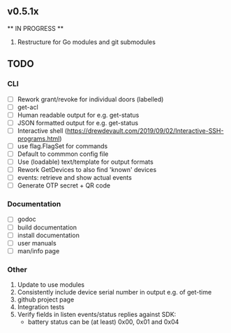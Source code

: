 ## v0.5.1x

** IN PROGRESS **

1. Restructure for Go modules and git submodules

## TODO

### CLI
- [ ] Rework grant/revoke for individual doors (labelled)
- [ ] get-acl
- [ ] Human readable output for e.g. get-status
- [ ] JSON formatted output for e.g. get-status
- [ ] Interactive shell (https://drewdevault.com/2019/09/02/Interactive-SSH-programs.html)
- [ ] use flag.FlagSet for commands
- [ ] Default to commmon config file
- [ ] Use (loadable) text/template for output formats
- [ ] Rework GetDevices to also find 'known' devices
- [ ] events: retrieve and show actual events
- [ ] Generate OTP secret + QR code

### Documentation

- [ ] godoc
- [ ] build documentation
- [ ] install documentation
- [ ] user manuals
- [ ] man/info page

### Other

1.  Update to use modules
2.  Consistently include device serial number in output e.g. of get-time
3.  github project page
4.  Integration tests
5.  Verify fields in listen events/status replies against SDK:
    - battery status can be (at least) 0x00, 0x01 and 0x04
